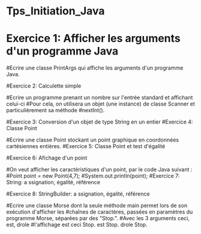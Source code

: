 # Tps_Initiation_Java
# Exercice 1: Afficher les arguments d'un programme Java

#Ecrire une classe PrintArgs qui affiche les arguments d'un programme Java. 

#Exercice 2: Calculette simple

#Ecrire un programme prenant un nombre sur l'entrée standard et affichant celui-ci
#Pour cela, on utilisera un objet (une instance) de classe Scanner et particulièrement sa méthode
#nextInt(). 

#Exercice 3: Conversion d'un objet de type String en un entier 
#Exercice 4: Classe Point

#Ecrire une classe Point stockant un point graphique en coordonnées cartésiennes entières. 
#Exercice 5: Classe Point et test d'égalité

#Exercice 6: Afichage d'un point

#On veut afficher les caractéristiques d'un point, par le code Java suivant :
#Point point = new Point(4,7);
#System.out.println(point);
#Exercice 7: String: a ssignation, égalité, référence
 
#Exercice 8: StringBuilder: a ssignation, égalité, référence

#Ecrire une classe Morse dont la seule méthode main permet lors de son exécution d'afficher les
#chaînes de caractères, passées en paramètres du programme Morse, séparées par des "Stop.".
#Avec les 3 arguments ceci, est, drole
#l'affichage est ceci Stop. est Stop. drole Stop.


